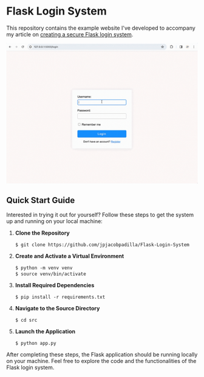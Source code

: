 # Flask Login System

This repository contains the example website I've developed to accompany my article on [creating a secure Flask login system](https://jacobpadilla.com/articles/Python-Flask-Login-System).

<p align="center">
    <img src="example.gif" />
</p>


## Quick Start Guide

Interested in trying it out for yourself? Follow these steps to get the system up and running on your local machine:

1. **Clone the Repository**
   ```
   $ git clone https://github.com/jpjacobpadilla/Flask-Login-System
   ```

2. **Create and Activate a Virtual Environment**
   ```
   $ python -m venv venv
   $ source venv/bin/activate
   ```

3. **Install Required Dependencies**
   ```
   $ pip install -r requirements.txt
   ```

4. **Navigate to the Source Directory**
   ```
   $ cd src
   ```

5. **Launch the Application**
   ```
   $ python app.py
   ```

After completing these steps, the Flask application should be running locally on your machine. Feel free to explore the code and the functionalities of the Flask login system.
